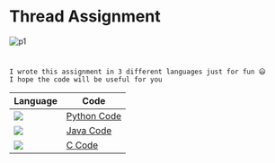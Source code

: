 # **Thread Assignment**
![p1](https://user-images.githubusercontent.com/104252621/208159582-5d320883-6274-4236-8ad3-96f9f2103eb3.png)

#

```
I wrote this assignment in 3 different languages just for fun 😃
I hope the code will be useful for you
```

| Language | Code |
| ----------- | ----------- |
|  <img align="left" src="https://img.shields.io/badge/Python-FFD43B?style=for-the-badge&logo=python&logoColor=blue"/>|[Python Code](https://github.com/NidalZabade/ENCS3390-OS/blob/main/OS%20Assigments/Thread%20Assigment/Code/Test.py)|
|  <img align="left" src="https://img.shields.io/badge/Java-ED8B00?style=for-the-badge&logo=java&logoColor=white"/>|[Java Code](https://github.com/NidalZabade/ENCS3390-OS/blob/main/OS%20Assigments/Thread%20Assigment/Code/Test.java)|
|<img align="left" src="https://img.shields.io/badge/C-00599C?style=for-the-badge&logo=c&logoColor=white"/>|   [C Code](https://github.com/NidalZabade/ENCS3390-OS/blob/main/OS%20Assigments/Thread%20Assigment/Code/Test.c)|




